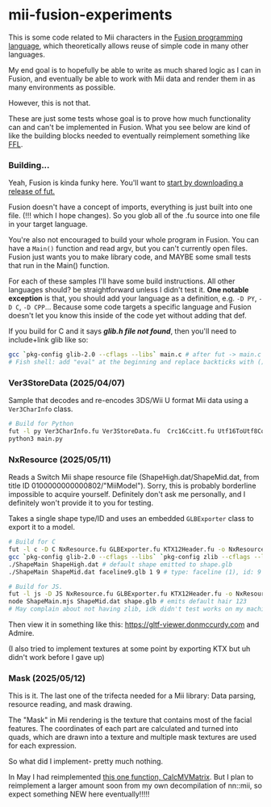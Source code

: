 # mii-fusion-experiments
This is some code related to Mii characters in the [Fusion programming language](https://github.com/fusionlanguage/fut), which theoretically allows reuse of simple code in many other languages.

My end goal is to hopefully be able to write as much shared logic as I can in Fusion, and eventually be able to work with Mii data and render them in as many environments as possible.

However, this is not that.

These are just some tests whose goal is to prove how much functionality can and can't be implemented in Fusion. What you see below are kind of like the building blocks needed to eventually reimplement something like [FFL](https://github.com/aboood40091/ffl).

### Building...
Yeah, Fusion is kinda funky here. You'll want to [start by downloading a release of fut.](https://github.com/fusionlanguage/fut/releases)

Fusion doesn't have a concept of imports, everything is just built into one file. (!!! which I hope changes). So you glob all of the .fu source into one file in your target language.

You're also not encouraged to build your whole program in Fusion. You can have a `Main()` function and read argv, but you can't currently open files. Fusion just wants you to make library code, and MAYBE some small tests that run in the Main() function.

For each of these samples I'll have some build instructions. All other languages should? be straightforward unless I didn't test it. **One notable exception** is that, you should add your language as a definition, e.g. `-D PY`, `-D C`, `-D CPP`... Because some code targets a specific language and Fusion doesn't let you know this inside of the code yet without adding that def.

If you build for C and it says ***glib.h file not found***, then you'll need to include+link glib like so:
```sh
gcc `pkg-config glib-2.0 --cflags --libs` main.c # after fut -> main.c
# Fish shell: add "eval" at the beginning and replace backticks with ()
```

### Ver3StoreData (2025/04/07)
Sample that decodes and re-encodes 3DS/Wii U format Mii data using a `Ver3CharInfo` class.

```sh
# Build for Python
fut -l py Ver3CharInfo.fu Ver3StoreData.fu  Crc16Ccitt.fu Utf16ToUtf8Converter.fu Main.fu -o main.py
python3 main.py
```

### NxResource (2025/05/11)
Reads a Switch Mii shape resource file (ShapeHigh.dat/ShapeMid.dat, from title ID 0100000000000802/"MiiModel"). Sorry, this is probably borderline impossible to acquire yourself. Definitely don't ask me personally, and I definitely won't provide it to you for testing.

Takes a single shape type/ID and uses an embedded `GLBExporter` class to export it to a model.

```sh
# Build for C
fut -l c -D C NxResource.fu GLBExporter.fu KTX12Header.fu -o NxResource.c
gcc `pkg-config glib-2.0 --cflags --libs` `pkg-config zlib --cflags --libs` -g NxResource.c ShapeMain.c -o ShapeMain
./ShapeMain ShapeHigh.dat # default shape emitted to shape.glb
./ShapeMain ShapeMid.dat faceline9.glb 1 9 # type: faceline (1), id: 9 -> faceline9.glb

# Build for JS.
fut -l js -D JS NxResource.fu GLBExporter.fu KTX12Header.fu -o NxResource.js
node ShapeMain.mjs ShapeMid.dat shape.glb # emits default hair 123
# May complain about not having zlib, idk didn't test works on my machine Lol!
```
Then view it in something like this: https://gltf-viewer.donmccurdy.com and Admire.

(I also tried to implement textures at some point by exporting KTX but uh didn't work before I gave up)

### Mask (2025/05/12)

This is it. The last one of the trifecta needed for a Mii library: Data parsing, resource reading, and mask drawing.

The "Mask" in Mii rendering is the texture that contains most of the facial features. The coordinates of each part are calculated and turned into quads, which are drawn into a texture and multiple mask textures are used for each expression.

So what did I implement- pretty much nothing.

In May I had reimplemented [this one function, CalcMVMatrix](https://github.com/aboood40091/ffl/blob/73fe9fc70c0f96ebea373122e50f6d3acc443180/src/FFLiRawMaskParts.cpp#L72-L86). But I plan to reimplement a larger amount soon from my own decompilation of nn::mii, so expect something NEW here eventually!!!!!

